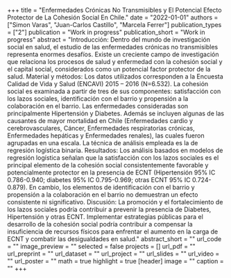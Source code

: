 +++
title = "Enfermedades Crónicas No Transmisibles y El Potencial Efecto Protector de La Cohesión Social En Chile."
date = "2022-01-01"
authors = ["Simon Varas", "Juan-Carlos Castillo", "Marcela Ferrer"]
publication_types = ["2"]
publication = "Work in progress"
publication_short = "Work in progress"
abstract = "Introducción: Dentro del mundo de investigación social en salud, el estudio de las enfermedades crónicas no transmisibles representa enormes desafíos. Existe un creciente campo de investigación que relaciona los procesos de salud y enfermedad con la cohesión social y el capital social, considerados como  un potencial factor protector de la salud. Material y métodos: Los datos utilizados corresponden a la Encuesta Calidad de Vida y Salud (ENCAVI) 2015 – 2016 (N=6.532). La cohesión social es examinada a partir de tres de sus componentes: satisfacción con los lazos sociales, identificación con el barrio y propensión a la colaboración en el barrio. Las enfermedades consideradas son principalmente Hipertensión y Diabetes. Además se incluyen algunas de las causantes de mayor mortalidad en Chile (Enfermedades cardio y cerebrovasculares, Cáncer, Enfermedades respiratorias crónicas, Enfermedades hepáticas y Enfermedades renales), las cuales fueron agrupadas en una escala. La técnica de análisis empleada es la de regresión logística binaria. Resultados: Los análisis basados en modelos de regresión logística señalan que la satisfacción con los lazos sociales es el principal elemento de la cohesión social consistentemente favorable y potencialmente protector en la presencia de ECNT (Hipertensión 95% IC 0.786-0.940; diabetes 95% IC 0.795-0.969; otras ECNT 95% IC 0.724-0.879). En cambio, los elementos de identificación con el barrio y propensión a la colaboración en el barrio no demuestran un efecto consistente ni significativo. Discusión: La promoción y el fortalecimiento de los lazos sociales podría contribuir a prevenir la presencia de Diabetes, Hipertensión y otras ECNT. Implementar estrategias públicas para el desarrollo de la cohesión social podría contribuir a compensar la insuficiencia de recursos físicos para enfrentar el aumento en la carga de ECNT y combatir las desigualdades en salud."
abstract_short = ""
url_code = ""
image_preview = ""
selected = false
projects = []
url_pdf = ""
url_preprint = ""
url_dataset = ""
url_project = ""
url_slides = ""
url_video = ""
url_poster = ""
math = true
highlight = true
[header]
image = ""
caption = ""
+++
